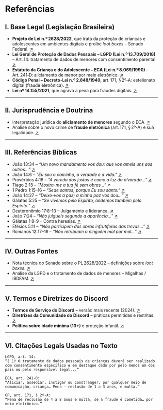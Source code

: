 # Referências

## I. Base Legal (Legislação Brasileira)

- **Projeto de Lei n.º 2628/2022**, que trata da proteção de crianças e adolescentes em ambientes digitais e proíbe *loot boxes* – Senado Federal. [↗︎](https://www25.senado.leg.br/web/atividade/materias/-/materia/154901)  
- **Lei Geral de Proteção de Dados Pessoais – LGPD (Lei n.º 13.709/2018)** – Art. 14: tratamento de dados de menores com consentimento parental. [↗︎](https://lgpd-brasil.info/capitulo_02/artigo_14)  
- **Estatuto da Criança e do Adolescente – ECA (Lei n.º 8.069/1990)** – Art. 241‑D: aliciamento de menor por meio eletrônico. [↗︎](https://www.jusbrasil.com.br/topicos/28003202/artigo-241d-da-lei-n-8069-de-13-de-julho-de-1990)  
- **Código Penal – Decreto-Lei n.º 2.848/1940**, art. 171, § 2º‑A: estelionato digital (fraude eletrônica). [↗︎](https://www.jusbrasil.com.br/topicos/10617301/artigo-171-do-decreto-lei-n-2848-de-07-de-dezembro-de-1940)  
- **Lei nº 14.155/2021**, que agrava a pena para fraudes digitais. [↗︎](https://www.oab.org.br/noticia/59356/estelionato-digital-tem-pena-agravada-com-nova-lei)

---

## II. Jurisprudência e Doutrina

- Interpretação jurídica do **aliciamento de menores** segundo o ECA. [↗︎](https://www.viniciusvieira.adv.br/crimes-contra-a-dignidade-sexual/aliciamento-de-crianca-para-pratica-sexual/)  
- Análise sobre o novo crime de **fraude eletrônica** (art. 171, § 2º‑A) e sua legalidade. [↗︎](https://www.migalhas.com.br/depeso/367289/o-novo-crime-de-fraude-eletronica-e-o-principio-da-legalidade)

---

## III. Referências Bíblicas

- João 13:34 – *“Um novo mandamento vos dou: que vos ameis uns aos outros...”* [↗︎](https://www.bible.com/pt/bible/211/JHN.13.34.NVI)  
- João 14:6 – *“Eu sou o caminho, a verdade e a vida.”* [↗︎](https://www.bible.com/pt/bible/211/JHN.14.6.NVI)  
- Provérbios 4:18 – *“A vereda dos justos é como a luz da alvorada...”* [↗︎](https://www.bible.com/pt/bible/211/PRO.4.18.NVI)  
- Tiago 2:18 – *“Mostra-me a tua fé sem obras...”* [↗︎](https://www.bible.com/pt/bible/211/JAS.2.18.NVI)  
- 1 Pedro 1:15–16 – *“Sede santos, porque Eu sou santo.”* [↗︎](https://www.bible.com/pt/bible/211/1PE.1.15.NVI)  
- João 14:27 – *“Deixo-vos a paz; a minha paz vos dou...”* [↗︎](https://www.bible.com/pt/bible/211/JHN.14.27.NVI)  
- Gálatas 5:25 – *“Se vivemos pelo Espírito, andemos também pelo Espírito.”* [↗︎](https://www.bible.com/pt/bible/211/GAL.5.25.NVI)  
- Deuteronômio 17:8–13 – Julgamento e liderança. [↗︎](https://www.bible.com/pt/bible/211/DEU.17.8.NVI)  
- João 7:24 – *“Não julgueis segundo a aparência...”* [↗︎](https://www.bible.com/pt/bible/211/JHN.7.24.NVI)  
- Gálatas 1:8–9 – Contra heresias. [↗︎](https://www.bible.com/pt/bible/211/GAL.1.8.NVI)  
- Efésios 5:11 – *“Não participem das obras infrutíferas das trevas...”* [↗︎](https://www.bible.com/pt/bible/211/EPH.5.11.NVI)  
- Romanos 12:17–18 – *“Não retribuam a ninguém mal por mal...”* [↗︎](https://www.bible.com/pt/bible/211/ROM.12.17.NVI)

---

## IV. Outras Fontes

- Nota técnica do Senado sobre o PL 2628/2022 – definições sobre *loot boxes*. [↗︎](https://legis.senado.leg.br/sdleg-getter/documento?dm=9847505)  
- Análise da LGPD e o tratamento de dados de menores – Migalhas / IBDFAM. [↗︎](https://www.migalhas.com.br/coluna/migalhas-de-protecao-de-dados/351794)

---

## V. Termos e Diretrizes do Discord

- **Termos de Serviço do Discord** – versão mais recente (2024). [↗︎](https://discord.com/terms)  
- **Diretrizes da Comunidade do Discord** – práticas permitidas e restritas. [↗︎](https://discord.com/guidelines)  
- **Política sobre idade mínima (13+)** e proteção infantil. [↗︎](https://support.discord.com/hc/pt-br/articles/360040724612)

---

## VI. Citações Legais Usadas no Texto

```text
LGPD, art. 14:
“§ 1º O tratamento de dados pessoais de crianças deverá ser realizado com consentimento específico e em destaque dado por pelo menos um dos pais ou pelo responsável legal...”

ECA, art. 241‑D:
“Aliciar, assediar, instigar ou constranger, por qualquer meio de comunicação, criança… Pena – reclusão de 1 a 3 anos, e multa.”

CP, art. 171, § 2º‑A:
“Pena de reclusão de 4 a 8 anos e multa, se a fraude é cometida… por meio eletrônico.”
